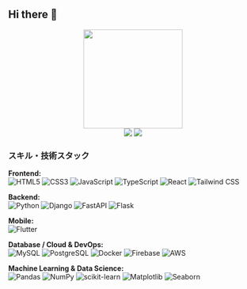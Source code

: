 ## Hi there 👋

<div align="center">
  <img src="https://media0.giphy.com/media/UH8p44pf5VNXa/giphy.gif" width="200"/>
</div>

<div align="center">
    <img src="https://github-profile-summary-cards.vercel.app/api/cards/repos-per-language?username=Tsuchiya0436&count_private=true&theme=github_dark"/>
    <img src="https://github-profile-summary-cards.vercel.app/api/cards/most-commit-language?username=Tsuchiya0436&count_private=true&theme=github_dark"/>
</div>

### スキル・技術スタック

<p align="left">
  <strong>Frontend:</strong><br>
  <img src="https://img.shields.io/badge/html5-%23E34F26.svg?style=for-the-badge&logo=html5&logoColor=white" alt="HTML5"/>
  <img src="https://img.shields.io/badge/css3-%231572B6.svg?style=for-the-badge&logo=css3&logoColor=white" alt="CSS3"/>
  <img src="https://img.shields.io/badge/javascript-%23323330.svg?style=for-the-badge&logo=javascript&logoColor=%23F7DF1E" alt="JavaScript"/>
  <img src="https://img.shields.io/badge/typescript-%233178C6.svg?style=for-the-badge&logo=typescript&logoColor=white" alt="TypeScript"/>
  <img src="https://img.shields.io/badge/react-%2320232a.svg?style=for-the-badge&logo=react&logoColor=%2361DAFB" alt="React"/>
  <img src="https://img.shields.io/badge/tailwindcss-%2306B6D4.svg?style=for-the-badge&logo=tailwindcss&logoColor=white" alt="Tailwind CSS"/>
</p>

<p align="left">
  <strong>Backend:</strong><br>
  <img src="https://img.shields.io/badge/python-3670A0?style=for-the-badge&logo=python&logoColor=ffdd54" alt="Python"/>
  <img src="https://img.shields.io/badge/django-%23092E20.svg?style=for-the-badge&logo=django&logoColor=white" alt="Django"/>
  <img src="https://img.shields.io/badge/FastAPI-005571?style=for-the-badge&logo=fastapi&logoColor=white" alt="FastAPI"/>
  <img src="https://img.shields.io/badge/flask-%23000.svg?style=for-the-badge&logo=flask&logoColor=white" alt="Flask"/>
</p>

<p align="left">
  <strong>Mobile:</strong><br>
  <img src="https://img.shields.io/badge/Flutter-02569B?style=for-the-badge&logo=flutter&logoColor=white" alt="Flutter"/>
</p>

<p align="left">
  <strong>Database / Cloud & DevOps:</strong><br>
  <img src="https://img.shields.io/badge/mysql-%234479A1.svg?style=for-the-badge&logo=mysql&logoColor=white" alt="MySQL"/>
  <img src="https://img.shields.io/badge/postgresql-%234169E1.svg?style=for-the-badge&logo=postgresql&logoColor=white" alt="PostgreSQL"/>
  <img src="https://img.shields.io/badge/docker-%232496ED.svg?style=for-the-badge&logo=docker&logoColor=white" alt="Docker"/>
  <img src="https://img.shields.io/badge/firebase-%23039BE5.svg?style=for-the-badge&logo=firebase&logoColor=white" alt="Firebase"/>
  <img src="https://img.shields.io/badge/AWS-232F3E?style=for-the-badge&logo=amazon-aws&logoColor=white" alt="AWS"/>
</p>

<p align="left">
  <strong>Machine Learning & Data Science:</strong><br>
  <img src="https://img.shields.io/badge/pandas-%23150458.svg?style=for-the-badge&logo=pandas&logoColor=white" alt="Pandas"/>
  <img src="https://img.shields.io/badge/numpy-%23013243.svg?style=for-the-badge&logo=numpy&logoColor=white" alt="NumPy"/>
  <img src="https://img.shields.io/badge/scikit--learn-%23F7931E.svg?style=for-the-badge&logo=scikit-learn&logoColor=white" alt="scikit-learn"/>
  <img src="https://img.shields.io/badge/Matplotlib-%23ffffff.svg?style=for-the-badge&logo=Matplotlib&logoColor=black" alt="Matplotlib"/>
  <img src="https://img.shields.io/badge/Seaborn-%2388c999.svg?style=for-the-badge&logo=seaborn&logoColor=white" alt="Seaborn"/>
</p>
